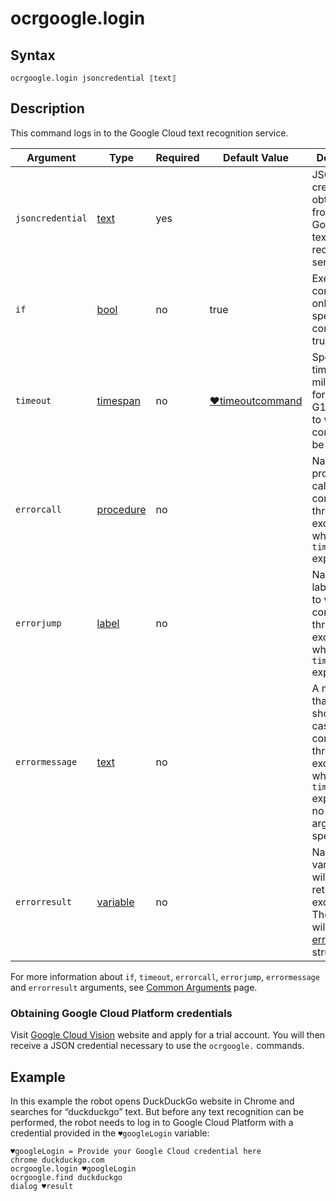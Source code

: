 # ocrgoogle.login

## Syntax

```G1ANT
ocrgoogle.login jsoncredential ⟦text⟧
```

## Description

This command logs in to the Google Cloud text recognition service.

| Argument | Type | Required | Default Value | Description |
| -------- | ---- | -------- | ------------- | ----------- |
|`jsoncredential`| [text](](https://manual.g1ant.com/link/G1ANT.Language/G1ANT.Language/Structures/TextStructure.md)) | yes |  | JSON credential obtained from the Google Cloud text recognition service |
| `if`           | [bool](](https://manual.g1ant.com/link/G1ANT.Language/G1ANT.Language/Structures/BooleanStructure.md)) | no       | true                                                        | Executes the command only if a specified condition is true   |
| `timeout`      | [timespan](](https://manual.g1ant.com/link/G1ANT.Language/G1ANT.Language/Structures/TimeSpanStructure.md)) | no       | [♥timeoutcommand](](https://manual.g1ant.com/link/G1ANT.Language/G1ANT.Addon.Core/Variables/TimeoutCommandVariable.md)) | Specifies time in milliseconds for G1ANT.Robot to wait for the command to be executed |
| `errorcall`    | [procedure](](https://manual.g1ant.com/link/G1ANT.Language/G1ANT.Language/Structures/ProcedureStructure.md)) | no       |                                                             | Name of a procedure to call when the command throws an exception or when a given `timeout` expires |
| `errorjump`    | [label](](https://manual.g1ant.com/link/G1ANT.Language/G1ANT.Language/Structures/LabelStructure.md)) | no       |                                                             | Name of the label to jump to when the command throws an exception or when a given `timeout` expires |
| `errormessage` | [text](](https://manual.g1ant.com/link/G1ANT.Language/G1ANT.Language/Structures/TextStructure.md)) | no       |                                                             | A message that will be shown in case the command throws an exception or when a given `timeout` expires, and no `errorjump` argument is specified |
| `errorresult`  | [variable](](https://manual.g1ant.com/link/G1ANT.Language/G1ANT.Language/Structures/VariableStructure.md)) | no       |                                                             | Name of a variable that will store the returned exception. The variable will be of [error](](https://manual.g1ant.com/link/G1ANT.Language/G1ANT.Language/Structures/ErrorStructure.md)) structure  |

For more information about `if`, `timeout`, `errorcall`, `errorjump`, `errormessage` and `errorresult` arguments, see [Common Arguments](https://github.com/G1ANT-Robot/G1ANT.Manual/blob/develop/appendices/common-arguments.md) page.

### Obtaining Google Cloud Platform credentials

Visit [Google Cloud Vision](https://cloud.google.com/vision/) website and apply for a trial account. You will then receive a JSON credential necessary to use the `ocrgoogle.` commands.

## Example

In this example the robot opens DuckDuckGo website in Chrome and searches for “duckduckgo” text. But before any text recognition can be performed, the robot needs to log in to Google Cloud Platform with a credential provided in the `♥googleLogin` variable:

```G1ANT
♥googleLogin = Provide your Google Cloud credential here
chrome duckduckgo.com
ocrgoogle.login ♥googleLogin
ocrgoogle.find duckduckgo
dialog ♥result
```

